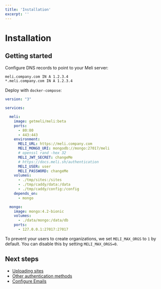 ```yaml
---
title: 'Installation'
excerpt: ''
---
```


# Installation

## Getting started

Configure DNS records to point to your Meli server:

<div class="code-group">

```txt
meli.company.com IN A 1.2.3.4
*.meli.company.com IN A 1.2.3.4
```

</div>

Deploy with `docker-compose`:

<div class="code-group">

```yaml
version: "3"

services:

  meli:
    image: getmeli/meli:beta
    ports:
      - 80:80
      - 443:443
    environment:
      MELI_URL: https://meli.company.com
      MELI_MONGO_URI: mongodb://mongo:27017/meli
      # openssl rand -hex 32
      MELI_JWT_SECRET: changeMe
      # https://docs.meli.sh/authentication
      MELI_USER: user
      MELI_PASSWORD: changeMe
    volumes:
      - ./tmp/sites:/sites
      - ./tmp/caddy/data:/data
      - ./tmp/caddy/config:/config
    depends_on:
      - mongo

  mongo:
    image: mongo:4.2-bionic
    volumes:
      - ./data/mongo:/data/db
    ports:
      - 127.0.0.1:27017:27017
```

</div>

<div class="blockquote" data-props='{ "mod": "info" }'>

To prevent your users to create organizations, we set `MELI_MAX_ORGS` to `1` by default. You can disable this by setting `MELI_MAX_ORGS=0`.

</div>

## Next steps

- [Uploading sites](/get-started/upload-site)
- [Other authentication methods](/authentication)
- [Configure Emails](/configuration/emails)
